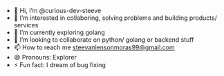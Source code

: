 - 👋 Hi, I’m @curious-dev-steeve
- 👀 I’m interested in collaboring, solving problems and building products/ services
- 🌱 I’m currently exploring golang
- 💞️ I’m looking to collaborate on python/ golang or backend stuff
- 📫 How to reach me steevanlensonmoras99@gmail.com
- 😄 Pronouns: Explorer
- ⚡ Fun fact: I dream of bug fixing
